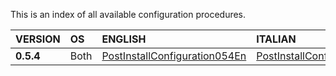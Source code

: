 This is an index of all available configuration procedures.

| **VERSION** | **OS** | **ENGLISH** | **ITALIAN** |
|:------------|:-------|:------------|:------------|
| **0.5.4** | Both | [PostInstallConfiguration054En](PostInstallConfiguration054En.md) | [PostInstallConfiguration054It](PostInstallConfiguration054It.md) |